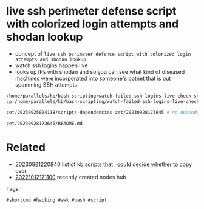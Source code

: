 # live ssh perimeter defense script with colorized login attempts and shodan lookup

- concept of `live ssh perimeter defense script with colorized login attempts and shodan lookup`
- watch ssh logins happen live
- looks up IPs with shodan and so you can see what kind of diseased machines were incorporated into someone's botnet that is out spamming SSH attempts

```bash
/home/parallels/kb/bash-scripting/watch-failed-ssh-logins-live-check-shodan.sh # watch failed ssh login attempts as a live stream
cp /home/parallels/kb/bash-scripting/watch-failed-ssh-logins-live-check-shodan.sh .

zet/20230925024118/scripts-dependencies zet/20230928173645 # no dependencies?

```

` zet/20230928173645/README.md `

# Related

- [20230921220840](/zet/20230921220840/README.md) list of kb scripts that i could decide whether to copy over
- [20221012171100](/zet/20221012171100/README.md) recently created nodes hub

Tags:

    #shortcmd #hacking #awk #bash #script
